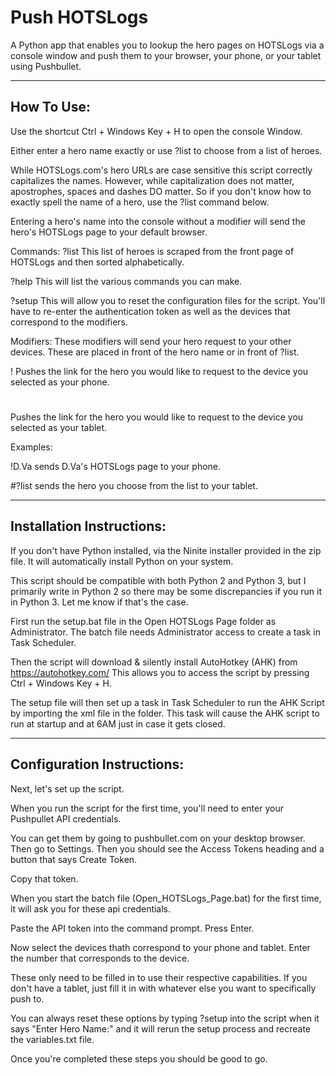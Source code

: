 # Push HOTSLogs

A Python app that enables you to lookup the hero pages on HOTSLogs via a console window and push them to your browser, your phone, or your tablet using Pushbullet.


----------------------------------------------------
How To Use:
----------------------------------------------------

Use the shortcut Ctrl + Windows Key + H to open the console Window.

Either enter a hero name exactly or use ?list to choose from a list of heroes.

While HOTSLogs.com's hero URLs are case sensitive this script correctly capitalizes the names. 
However, while capitalization does not matter, apostrophes, spaces and dashes DO matter.
So if you don't know how to exactly spell the name of a hero, use the ?list command below.

Entering a hero's name into the console without a modifier will send the hero's HOTSLogs page to your default browser.

Commands:
?list
This list of heroes is scraped from the front page of HOTSLogs and then sorted alphabetically.

?help
This will list the various commands you can make.

?setup
This will allow you to reset the configuration files for the script.
You'll have to re-enter the authentication token as well as the devices that correspond to the modifiers.

Modifiers:
These modifiers will send your hero request to your other devices. These are placed in front of the hero name or in front of ?list.

!
Pushes the link for the hero you would like to request to the device you selected as your phone.

#
Pushes the link for the hero you would like to request to the device you selected as your tablet.

Examples:

!D.Va sends D.Va's HOTSLogs page to your phone.

#?list sends the hero you choose from the list to your tablet.


----------------------------------------------------
Installation Instructions:
----------------------------------------------------

If you don't have Python installed, via the Ninite installer provided in the zip file.
It will automatically install Python on your system.

This script should be compatible with both Python 2 and Python 3, but I primarily write in Python 2 so there may be some discrepancies if you run it in Python 3.
Let me know if that's the case.

First run the setup.bat file in the Open HOTSLogs Page folder as Administrator.
The batch file needs Administrator access to create a task in Task Scheduler.

Then the script will download & silently install AutoHotkey (AHK) from https://autohotkey.com/
This allows you to access the script by pressing Ctrl + Windows Key + H.

The setup file will then set up a task in Task Scheduler to run the AHK Script by importing the xml file in the folder.
This task will cause the AHK script to run at startup and at 6AM just in case it gets closed.


----------------------------------------------------
Configuration Instructions:
----------------------------------------------------

Next, let's set up the script.

When you run the script for the first time, you'll need to enter your Pushpullet API credentials.

You can get them by going to pushbullet.com on your desktop browser.
Then go to Settings.
Then you should see the Access Tokens heading and a button that says Create Token.

Copy that token.

When you start the batch file (Open_HOTSLogs_Page.bat) for the first time, it will ask you for these api credentials.

Paste the API token into the command prompt.
Press Enter.

Now select the devices thath correspond to your phone and tablet.
Enter the number that corresponds to the device.

These only need to be filled in to use their respective capabilities. If you don't have a tablet, just fill it in with whatever else you want to specifically push to.

You can always reset these options by typing ?setup into the script when it says "Enter Hero Name:" and it will rerun the setup process and recreate the variables.txt file.

Once you're completed these steps you should be good to go.